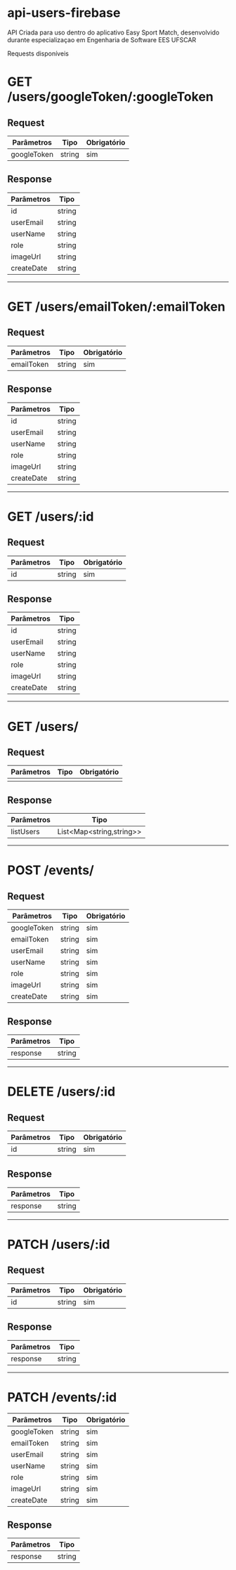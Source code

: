 # api-users-firebase


API Criada para uso dentro do aplicativo Easy Sport Match, desenvolvido durante especializaçao em Engenharia de Software EES UFSCAR


Requests disponíveis



# GET /users/googleToken/:googleToken

## Request
| Parâmetros    | Tipo          | Obrigatório  |
| ------------- |---------------| -------------|
| googleToken            | string        | sim          |


## Response
| Parâmetros    | Tipo          |
| ------------- |---------------|
| id     | string        |
| userEmail     | string        |
| userName     | string        |
| role     | string        |
| imageUrl     | string        |
| createDate     | string        |

---

# GET /users/emailToken/:emailToken

## Request
| Parâmetros    | Tipo          | Obrigatório  |
| ------------- |---------------| -------------|
| emailToken      | string              | sim        |


## Response
| Parâmetros    | Tipo          |
| ------------- |---------------|
| id     | string        |
| userEmail     | string        |
| userName     | string        |
| role     | string        |
| imageUrl     | string        |
| createDate     | string        |

---


# GET /users/:id

## Request
| Parâmetros    | Tipo          | Obrigatório  |
| ------------- |---------------| -------------|
| id      | string              | sim        |


## Response
| Parâmetros    | Tipo          |
| ------------- |---------------|
| id     | string        |
| userEmail     | string        |
| userName     | string        |
| role     | string        |
| imageUrl     | string        |
| createDate     | string        |

---

# GET /users/

## Request
| Parâmetros    | Tipo          | Obrigatório  |
| ------------- |---------------| -------------|
|       |               |         |


## Response
| Parâmetros    | Tipo          |
| ------------- |---------------|
| listUsers     | List<Map<string,string>>        |

---

# POST /events/

## Request
| Parâmetros    | Tipo          | Obrigatório  |
| ------------- |---------------| -------------|
|  googleToken     |  string              | sim         |
|  emailToken     |  string              | sim         |
|  userEmail     |  string              | sim         |
|  userName     |  string              | sim         |
|  role     |  string              | sim         |
|  imageUrl     |  string              | sim         |
|  createDate     |  string              | sim         |


## Response
| Parâmetros    | Tipo          |
| ------------- |---------------|
| response     | string        |

---


# DELETE /users/:id

## Request
| Parâmetros    | Tipo          | Obrigatório  |
| ------------- |---------------| -------------|
| id      | string              | sim   |


## Response
| Parâmetros    | Tipo          |
| ------------- |---------------|
|  response     | string |

---

# PATCH /users/:id

## Request
| Parâmetros    | Tipo          | Obrigatório  |
| ------------- |---------------| -------------|
| id      | string              | sim   |


## Response
| Parâmetros    | Tipo          |
| ------------- |---------------|
|  response     | string |

---

# PATCH /events/:id

| Parâmetros    | Tipo          | Obrigatório  |
| ------------- |---------------| -------------|
|  googleToken     |  string              | sim         |
|  emailToken     |  string              | sim         |
|  userEmail     |  string              | sim         |
|  userName     |  string              | sim         |
|  role     |  string              | sim         |
|  imageUrl     |  string              | sim         |
|  createDate     |  string              | sim         |

## Response
| Parâmetros    | Tipo          |
| ------------- |---------------|
|  response     | string               |        

